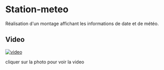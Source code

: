 # Station-meteo
Réalisation d'un montage affichant les informations de date et de météo.


## Video

[![video](https://img.youtube.com/vi/DgGa6ZHj3to/0.jpg)](https://www.youtube.com/watch?v=DgGa6ZHj3to)

cliquer sur la photo pour voir la video
